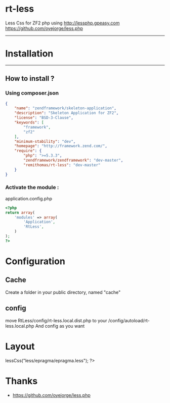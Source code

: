 rt-less
==========

Less Css for ZF2 php using http://lessphp.gpeasy.com https://github.com/oyejorge/less.php

---------------------------------------

# Installation
---------------------------------------
## How to install ?

### Using composer.json

```json
{
    "name": "zendframework/skeleton-application",
    "description": "Skeleton Application for ZF2",
    "license": "BSD-3-Clause",
    "keywords": [
        "framework",
        "zf2"
    ],
    "minimum-stability": "dev",
    "homepage": "http://framework.zend.com/",
    "require": {
        "php": ">=5.3.3",
        "zendframework/zendframework": "dev-master",
        "remithomas/rt-less": "dev-master"
    }
}
```

### Activate the module :

application.config.php
```php
<?php
return array(
    'modules' => array(
        'Application',
        'RtLess',
    )
);
?>
```

# Configuration

## Cache
Create a folder in your public directory, named "cache"

## config
move RtLess/config/rt-less.local.dist.php to your /config/autoload/rt-less.local.php
And config as you want


# Layout
<?php echo $this->lessCss("less/epragma/epragma.less"); ?>

# Thanks 
 - https://github.com/oyejorge/less.php
